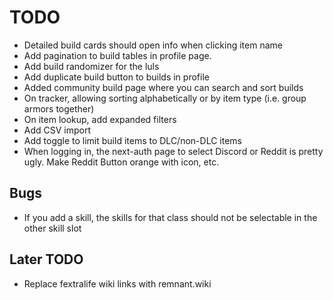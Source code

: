 # TODO

- Detailed build cards should open info when clicking item name
- Add pagination to build tables in profile page.
- Add build randomizer for the luls
- Add duplicate build button to builds in profile
- Added community build page where you can search and sort builds
- On tracker, allowing sorting alphabetically or by item type (i.e. group armors together)
- On item lookup, add expanded filters
- Add CSV import
- Add toggle to limit build items to DLC/non-DLC items
- When logging in, the next-auth page to select Discord or Reddit is pretty ugly. Make Reddit Button orange with icon, etc.

## Bugs

- If you add a skill, the skills for that class should not be selectable in the other skill slot

## Later TODO

- Replace fextralife wiki links with remnant.wiki
